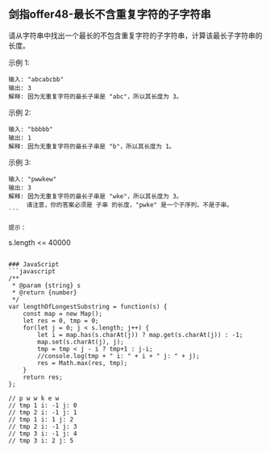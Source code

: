 ## 剑指offer48-最长不含重复字符的子字符串

请从字符串中找出一个最长的不包含重复字符的子字符串，计算该最长子字符串的长度。

示例 1:
```
输入: "abcabcbb"
输出: 3 
解释: 因为无重复字符的最长子串是 "abc"，所以其长度为 3。
```

示例 2:
```
输入: "bbbbb"
输出: 1
解释: 因为无重复字符的最长子串是 "b"，所以其长度为 1。
```

示例 3:
```
输入: "pwwkew"
输出: 3
解释: 因为无重复字符的最长子串是 "wke"，所以其长度为 3。
     请注意，你的答案必须是 子串 的长度，"pwke" 是一个子序列，不是子串。
``` 

提示：
```
s.length <= 40000
```

### JavaScript
```javascript
/**
 * @param {string} s
 * @return {number}
 */
var lengthOfLongestSubstring = function(s) {
    const map = new Map();
    let res = 0, tmp = 0;
    for(let j = 0; j < s.length; j++) {
        let i = map.has(s.charAt(j)) ? map.get(s.charAt(j)) : -1;
        map.set(s.charAt(j), j);
        tmp = tmp < j - i ? tmp+1 : j-i;
        //console.log(tmp + " i: " + i + " j: " + j);
        res = Math.max(res, tmp);
    }
    return res;
};

// p w w k e w
// tmp 1 i: -1 j: 0
// tmp 2 i: -1 j: 1
// tmp 1 i: 1 j: 2
// tmp 2 i: -1 j: 3
// tmp 3 i: -1 j: 4
// tmp 3 i: 2 j: 5
```